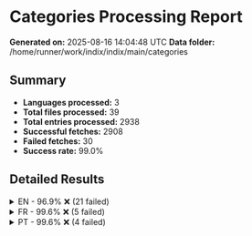 # Categories Processing Report

**Generated on:** 2025-08-16 14:04:48 UTC
**Data folder:** /home/runner/work/indix/indix/main/categories

## Summary

- **Languages processed:** 3
- **Total files processed:** 39
- **Total entries processed:** 2938
- **Successful fetches:** 2908
- **Failed fetches:** 30
- **Success rate:** 99.0%

## Detailed Results

<details>
<summary>EN - 96.9% ❌ (21 failed)</summary>

- **Files processed:** 10
- **Total entries:** 682
- **Successful:** 661
- **Failed:** 21

### EN Files

<details>
<summary>Best Selling Artists (0xe415) [Foreground: #1ED861] [Icon: #1ED861] [Background: #000000]: 99.2% ❌ (1 failed)</summary>

- 'AC/DC': Wikipedia page for 'AC' in language 'en' is a disambiguation page. Disambiguation pages are not valid articles.

</details>

<details>
<summary>Disney (0xf04cb) [Foreground: #FFFFFF] [Icon: #FFFFFF] [Background: #113E8D]: 77.5% ❌ (16 failed)</summary>

- 'Alice in Wonderland': Wikipedia page for 'Alice_in_Wonderland' in language 'en' has no content. This may be the article of the day, a redirect page, disambiguation page, or a page with no extractable content.
- 'Big Hero 6': Wikipedia article for 'Big_Hero_6' in language 'en' is too short (328 characters). The article may be a stub or redirect page. Try searching for a more specific topic.
- 'Brave': Wikipedia page for 'Brave' in language 'en' is a disambiguation page. Disambiguation pages are not valid articles.
- 'Chicken Little': Wikipedia page for 'Chicken_Little' in language 'en' has no content. This may be the article of the day, a redirect page, disambiguation page, or a page with no extractable content.
- 'Coco': Wikipedia page for 'Coco' in language 'en' is a disambiguation page. Disambiguation pages are not valid articles.
- 'Frozen': Wikipedia page for 'Frozen' in language 'en' is a disambiguation page. Disambiguation pages are not valid articles.
- 'Inside Out': Wikipedia page for 'Inside_Out' in language 'en' is a disambiguation page. Disambiguation pages are not valid articles.
- 'Lightyear': Wikipedia page for 'Lightyear' in language 'en' has no content. This may be the article of the day, a redirect page, disambiguation page, or a page with no extractable content.
- 'Luca': Wikipedia page for 'Luca' in language 'en' is a disambiguation page. Disambiguation pages are not valid articles.
- 'Mulan': Wikipedia page for 'Mulan' in language 'en' has no content. This may be the article of the day, a redirect page, disambiguation page, or a page with no extractable content.
- 'Onward': Wikipedia page for 'Onward' in language 'en' is a disambiguation page. Disambiguation pages are not valid articles.
- 'Peter Pan': Wikipedia page for 'Peter_Pan' in language 'en' is a disambiguation page. Disambiguation pages are not valid articles.
- 'Snow White and the Seven Dwarfs': Wikipedia page for 'Snow_White_and_the_Seven_Dwarfs' in language 'en' has no content. This may be the article of the day, a redirect page, disambiguation page, or a page with no extractable content.
- 'Strange World': Wikipedia page for 'Strange_World' in language 'en' is a disambiguation page. Disambiguation pages are not valid articles.
- 'The Sword in the Stone': Wikipedia page for 'The_Sword_in_the_Stone' in language 'en' is a disambiguation page. Disambiguation pages are not valid articles.
- 'Up': Wikipedia page for 'Up' in language 'en' is a disambiguation page. Disambiguation pages are not valid articles.

</details>

<details>
<summary>Top 70s Artists (0xe415) [Foreground: #1ED861] [Icon: #1ED861] [Background: #000000]: 98.3% ❌ (1 failed)</summary>

- 'AC/DC': Wikipedia page for 'AC' in language 'en' is a disambiguation page. Disambiguation pages are not valid articles.

</details>

<details>
<summary>Top 90s Artists (0xe415) [Foreground: #1ED861] [Icon: #1ED861] [Background: #000000]: 98.7% ❌ (1 failed)</summary>

- 'AC/DC': Wikipedia page for 'AC' in language 'en' is a disambiguation page. Disambiguation pages are not valid articles.

</details>

<details>
<summary>NBA Teams (0xe5e6) [Foreground: #FFFFFF] [Icon: #CC2B32] [Background: #0054A4]: 100.0% ✅</summary>

</details>

<details>
<summary>Top 60s Artists (0xe415) [Foreground: #1ED861] [Icon: #1ED861] [Background: #000000]: 100.0% ✅</summary>

</details>

<details>
<summary>Top 80s Artists (0xe415) [Foreground: #1ED861] [Icon: #1ED861] [Background: #000000]: 98.5% ❌ (1 failed)</summary>

- 'AC/DC': Wikipedia page for 'AC' in language 'en' is a disambiguation page. Disambiguation pages are not valid articles.

</details>

<details>
<summary>Top 2000s Artists (0xe415) [Foreground: #1ED861] [Icon: #1ED861] [Background: #000000]: 98.4% ❌ (1 failed)</summary>

- 'AC/DC': Wikipedia page for 'AC' in language 'en' is a disambiguation page. Disambiguation pages are not valid articles.

</details>

<details>
<summary>Top Streamed Artists (0xe415) [Foreground: #1ED861] [Icon: #1ED861] [Background: #000000]: 100.0% ✅</summary>

</details>

<details>
<summary>Celebrities (0xe5f9) [Foreground: #210F04] [Icon: #FFE270] [Background: #A882DD]: 100.0% ✅</summary>

</details>

</details>

<details>
<summary>FR - 99.6% ❌ (5 failed)</summary>

- **Files processed:** 16
- **Total entries:** 1242
- **Successful:** 1237
- **Failed:** 5

### FR Files

<details>
<summary>Films (0xe40d) [Foreground: #210F04] [Icon: #7A6C5D] [Background: #9DCBBA]: 100.0% ✅</summary>

</details>

<details>
<summary>Top artistes 80s (0xe415) [Foreground: #1ED861] [Icon: #1ED861] [Background: #000000]: 98.5% ❌ (1 failed)</summary>

- 'AC/DC': Wikipedia page for 'AC' in language 'fr' is a disambiguation page. Disambiguation pages are not valid articles.

</details>

<details>
<summary>Disney (0xf04cb) [Foreground: #FFFFFF] [Icon: #FFFFFF] [Background: #113E8D]: 100.0% ✅</summary>

</details>

<details>
<summary>Franchises NBA (0xe5e6) [Foreground: #FFFFFF] [Icon: #CC2B32] [Background: #0054A4]: 100.0% ✅</summary>

</details>

<details>
<summary>Équipe de France de Football (0xe5f2) [Foreground: #CFAE77] [Icon: #FFFFFF] [Background: #0171B5]: 100.0% ✅</summary>

</details>

<details>
<summary>Top artistes 2000s (0xe415) [Foreground: #1ED861] [Icon: #1ED861] [Background: #000000]: 98.4% ❌ (1 failed)</summary>

- 'AC/DC': Wikipedia page for 'AC' in language 'fr' is a disambiguation page. Disambiguation pages are not valid articles.

</details>

<details>
<summary>Top artistes 60s (0xe415) [Foreground: #1ED861] [Icon: #1ED861] [Background: #000000]: 100.0% ✅</summary>

</details>

<details>
<summary>Top artistes 90s (0xe415) [Foreground: #1ED861] [Icon: #1ED861] [Background: #000000]: 98.7% ❌ (1 failed)</summary>

- 'AC/DC': Wikipedia page for 'AC' in language 'fr' is a disambiguation page. Disambiguation pages are not valid articles.

</details>

<details>
<summary>Top artistes 70s (0xe415) [Foreground: #1ED861] [Icon: #1ED861] [Background: #000000]: 98.3% ❌ (1 failed)</summary>

- 'AC/DC': Wikipedia page for 'AC' in language 'fr' is a disambiguation page. Disambiguation pages are not valid articles.

</details>

<details>
<summary>Pays +100M habitants (0xe28e) [Foreground: #210F04] [Icon: #281301] [Background: #E06D06]: 100.0% ✅</summary>

</details>

<details>
<summary>Célébrités (0xe5f9) [Foreground: #210F04] [Icon: #FFE270] [Background: #A882DD]: 100.0% ✅</summary>

</details>

<details>
<summary>Pays +1M habitants (0xe28e) [Foreground: #210F04] [Icon: #292100] [Background: #FFCE0A]: 100.0% ✅</summary>

</details>

<details>
<summary>Top artistes streaming (0xe415) [Foreground: #1ED861] [Icon: #1ED861] [Background: #000000]: 100.0% ✅</summary>

</details>

<details>
<summary>Top artistes global (0xe415) [Foreground: #1ED861] [Icon: #1ED861] [Background: #000000]: 99.2% ❌ (1 failed)</summary>

- 'AC/DC': Wikipedia page for 'AC' in language 'fr' is a disambiguation page. Disambiguation pages are not valid articles.

</details>

<details>
<summary>Pays +10M habitants (0xe28e) [Foreground: #210F04] [Icon: #121716] [Background: #B1C1C0]: 100.0% ✅</summary>

</details>

<details>
<summary>Enfants (0xe160) [Foreground: #FEFEFE] [Icon: #083D77] [Background: #F95738]: 100.0% ✅</summary>

</details>

</details>

<details>
<summary>PT - 99.6% ❌ (4 failed)</summary>

- **Files processed:** 13
- **Total entries:** 1014
- **Successful:** 1010
- **Failed:** 4

### PT Files

<details>
<summary>Novelas Brasileiras (0xe687) [Foreground: #FFCC01] [Icon: #2C2182] [Background: #02953D]: 100.0% ✅</summary>

</details>

<details>
<summary>Artistas anos 70 (0xe415) [Foreground: #1ED861] [Icon: #1ED861] [Background: #000000]: 98.3% ❌ (1 failed)</summary>

- 'AC/DC': Wikipedia article for 'AC' in language 'pt' is too short (835 characters). The article may be a stub or redirect page. Try searching for a more specific topic.

</details>

<details>
<summary>Países +1M habitantes (0xe28e) [Foreground: #210F04] [Icon: #292100] [Background: #FFCE0A]: 100.0% ✅</summary>

</details>

<details>
<summary>Artistas anos 80 (0xe415) [Foreground: #1ED861] [Icon: #1ED861] [Background: #000000]: 100.0% ✅</summary>

</details>

<details>
<summary>Artistas anos 90 (0xe415) [Foreground: #1ED861] [Icon: #1ED861] [Background: #000000]: 98.7% ❌ (1 failed)</summary>

- 'AC/DC': Wikipedia article for 'AC' in language 'pt' is too short (835 characters). The article may be a stub or redirect page. Try searching for a more specific topic.

</details>

<details>
<summary>Artistas mais tocados (0xe415) [Foreground: #1ED861] [Icon: #1ED861] [Background: #000000]: 100.0% ✅</summary>

</details>

<details>
<summary>Celebridades (0xe5f9) [Foreground: #210F04] [Icon: #FFE270] [Background: #A882DD]: 100.0% ✅</summary>

</details>

<details>
<summary>Artistas música brasileira (0xe415) [Foreground: #1ED861] [Icon: #1ED861] [Background: #000000]: 100.0% ✅</summary>

</details>

<details>
<summary>Países +10M habitantes (0xe28e) [Foreground: #210F04] [Icon: #121716] [Background: #B1C1C0]: 100.0% ✅</summary>

</details>

<details>
<summary>Artistas anos 60 (0xe415) [Foreground: #1ED861] [Icon: #1ED861] [Background: #000000]: 100.0% ✅</summary>

</details>

<details>
<summary>Artistas anos 2000 (0xe415) [Foreground: #1ED861] [Icon: #1ED861] [Background: #000000]: 98.4% ❌ (1 failed)</summary>

- 'AC/DC': Wikipedia article for 'AC' in language 'pt' is too short (835 characters). The article may be a stub or redirect page. Try searching for a more specific topic.

</details>

<details>
<summary>Artistas mais vendidos (0xe415) [Foreground: #1ED861] [Icon: #1ED861] [Background: #000000]: 99.2% ❌ (1 failed)</summary>

- 'AC/DC': Wikipedia article for 'AC' in language 'pt' is too short (835 characters). The article may be a stub or redirect page. Try searching for a more specific topic.

</details>

<details>
<summary>Países +100M habitantes (0xe28e) [Foreground: #210F04] [Icon: #281301] [Background: #E06D06]: 100.0% ✅</summary>

</details>

</details>
